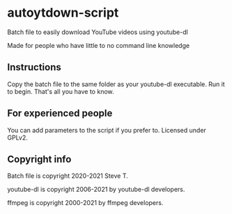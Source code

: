 # autoytdown-script
Batch file to easily download YouTube videos using youtube-dl

Made for people who have little to no command line knowledge
## Instructions
Copy the batch file to the same folder as your youtube-dl executable.
Run it to begin.
That's all you have to know.
## For experienced people
You can add parameters to the script if you prefer to. Licensed under
GPLv2.
## Copyright info
Batch file is copyright 2020-2021 Steve T.   

youtube-dl is copyright 2006-2021 by youtube-dl developers.    

ffmpeg is copyright 2000-2021 by ffmpeg developers.     


